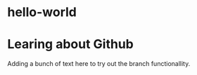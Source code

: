# hello-world
Learing about Github
====================

Adding a bunch of text here to try out the branch functionallity.

